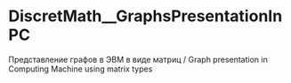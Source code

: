 # DiscretMath__GraphsPresentationInPC
Представление графов в ЭВМ в виде матриц / Graph presentation in Computing Machine using matrix types
